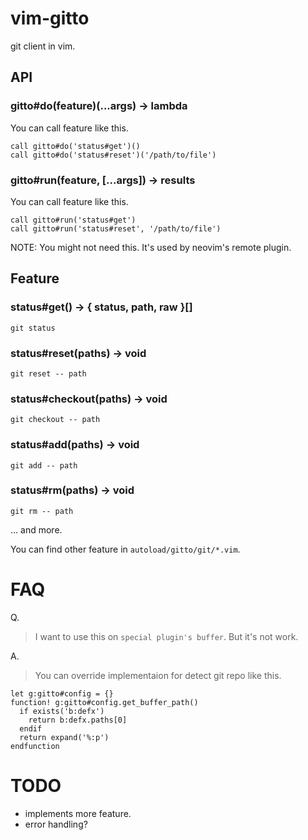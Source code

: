 # vim-gitto
git client in vim.

## API

### gitto#do(feature)(...args) -> lambda
You can call feature like this.

```
call gitto#do('status#get')()
call gitto#do('status#reset')('/path/to/file')
```

### gitto#run(feature, [...args]) -> results
You can call feature like this.

```
call gitto#run('status#get')
call gitto#run('status#reset', '/path/to/file')
```

NOTE: You might not need this. It's used by neovim's remote plugin.

## Feature

### status#get() -> { status, path, raw }[]
`git status`

### status#reset(paths) -> void
`git reset -- path`

### status#checkout(paths) -> void
`git checkout -- path`


### status#add(paths) -> void
`git add -- path`

### status#rm(paths) -> void
`git rm -- path`

... and more.

You can find other feature in `autoload/gitto/git/*.vim`.

# FAQ

Q.
> I want to use this on `special plugin's buffer`. But it's not work.

A.
> You can override implementaion for detect git repo like this.
```
let g:gitto#config = {}
function! g:gitto#config.get_buffer_path()
  if exists('b:defx')
    return b:defx.paths[0]
  endif
  return expand('%:p')
endfunction
```
# TODO
- implements more feature.
- error handling?

